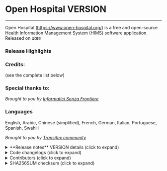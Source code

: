 # Open Hospital VERSION
---------------------

Open Hospital (https://www.open-hospital.org/) is a free and open-source Health Information Management System (HIMS) software application.
Released on _date_

### Release Highlights

### Credits:
(see the complete list below)

### Special thanks to:
_Brought to you by [Informatici Senza Frontiere](https://github.com/informatici)_

### Languages
English, Arabic, Chinese (simplified), French, German, Italian, Portuguese, Spanish, Swahili

*Brought to you by [Transifex community](https://www.transifex.com/informatici-senza-frontiere-onlus/openhospital/dashboard/)*


<details>
<summary> **Release notes** VERSION details (click to expand) </summary>

## Release notes - Open Hospital - VERSION

### New Features

### Improvements

### Bug Fixes


</details>


<details>
<summary> Code changelogs (click to expand) </summary>

 - [Core component changelog](https://github.com/informatici/openhospital-core/compare/v1.12.0...v1.12.1)
 - [Gui component changelog](https://github.com/informatici/openhospital-gui/compare/v1.12.0...v1.12.1)
 - [Doc component changelog](https://github.com/informatici/openhospital-doc/compare/v1.12.0...v1.12.1)

</details>

<details>
<summary> Contributors (click to expand) </summary>



</details>

<details>
<summary> SHA256SUM checksum (click to expand) </summary>



</details>


